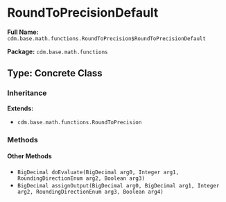 # RoundToPrecisionDefault

**Full Name:** `cdm.base.math.functions.RoundToPrecision$RoundToPrecisionDefault`

**Package:** `cdm.base.math.functions`

## Type: Concrete Class

### Inheritance

**Extends:**
- `cdm.base.math.functions.RoundToPrecision`

### Methods

#### Other Methods

- `BigDecimal doEvaluate(BigDecimal arg0, Integer arg1, RoundingDirectionEnum arg2, Boolean arg3)`
- `BigDecimal assignOutput(BigDecimal arg0, BigDecimal arg1, Integer arg2, RoundingDirectionEnum arg3, Boolean arg4)`

